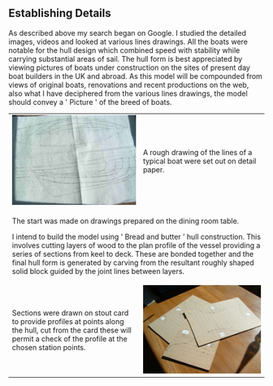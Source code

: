 ## Establishing Details
As described above my search began on Google. I studied the detailed images, videos and looked at various lines drawings.
All the boats were notable for the hull design which combined speed with stability while carrying substantial areas of sail.
The hull form is best appreciated by viewing pictures of boats under construction on the sites of present day boat builders in the UK and abroad.
As this model will be compounded from views of original boats, renovations and recent productions on the web,
also what I have deciphered from the various lines drawings, the model should convey a ' Picture ' of the breed of boats.

<div class="image-table">
	<table>
		<tr>
			<td class="col2">
				<img src="/assets/jmm/pilotlines1.jpg">
			</td>
			<td class="col2">
				<p>A rough drawing of the lines of a typical boat were set out on detail paper.</p>
			</td>
		</tr>
		<tr>
			<td colspan="2">
				<p>The start was made on drawings prepared on the dining room table.</p>
				<p>I intend to build the model using ' Bread and butter ' hull construction.
				This involves cutting layers of wood to the plan profile of the vessel providing a series of sections from keel to deck.
				These are bonded together and the final hull form is generated by carving from the resultant roughly shaped solid block
				guided by the joint lines between layers.</p>
			</td>
		</tr>
		<tr>
			<td>
				<p>Sections were drawn on stout card to provide profiles at points along the hull, cut from the card these will permit a
				check of the profile at the chosen station points.</p>
			</td>
			<td>
				<img src="/assets/jmm/pilottemplates.jpg">
			</td>
		</tr>
	</table>
</div>